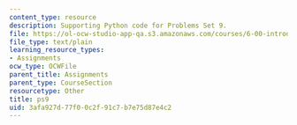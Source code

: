 ```yaml
---
content_type: resource
description: Supporting Python code for Problems Set 9.
file: https://ol-ocw-studio-app-qa.s3.amazonaws.com/courses/6-00-introduction-to-computer-science-and-programming-fall-2008/3afa927d77f00c2f91c7b7e75d87e4c2_ps9.py
file_type: text/plain
learning_resource_types:
- Assignments
ocw_type: OCWFile
parent_title: Assignments
parent_type: CourseSection
resourcetype: Other
title: ps9
uid: 3afa927d-77f0-0c2f-91c7-b7e75d87e4c2
---
```

